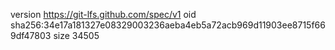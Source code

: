 version https://git-lfs.github.com/spec/v1
oid sha256:34e17a181327e08329003236aeba4eb5a72acb969d11903ee8715f669df47803
size 34505
